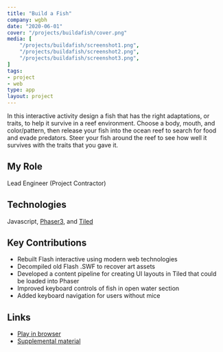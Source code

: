 ```yaml
---
title: "Build a Fish"
company: wgbh
date: "2020-06-01"
cover: "/projects/buildafish/cover.png"
media: [
    "/projects/buildafish/screenshot1.png",
    "/projects/buildafish/screenshot2.png",
    "/projects/buildafish/screenshot3.png",
]
tags:
- project
- web
type: app
layout: project
---
```


In this interactive activity design a fish that has the right adaptations, or traits, to help it survive in a reef environment. Choose a body, mouth, and color/pattern, then release your fish into the ocean reef to search for food and evade predators. Steer your fish around the reef to see how well it survives with the traits that you gave it.

## My Role
Lead Engineer (Project Contractor)

## Technologies
Javascript, [Phaser3](https://phaser.io/phaser3), and [Tiled](https://www.mapeditor.org/)

## Key Contributions
* Rebuilt Flash interactive using modern web technologies
* Decompiled old Flash .SWF to recover art assets
* Developed a content pipeline for creating UI layouts in Tiled that could be loaded into Phaser
* Improved keyboard controls of fish in open water section
* Added keyboard navigation for users without mice

## Links
* [Play in browser](https://contrib.pbslearningmedia.org/WGBH/conv20/lsps07-int-buildafish/index.html)
* [Supplemental material](https://kcts9.pbslearningmedia.org/resource/lsps07.sci.life.evo.buildafish/build-a-fish/)